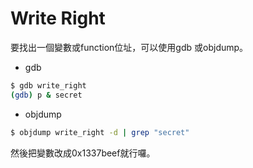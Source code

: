 # Write Right
要找出一個變數或function位址，可以使用gdb 或objdump。
 * gdb
```bash
$ gdb write_right
(gdb) p & secret
 ```
 * objdump
```bash
$ objdump write_right -d | grep "secret"
 ```

然後把變數改成0x1337beef就行囉。
